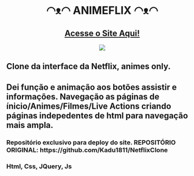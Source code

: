 <h1 align="center">◠ᴥ◠  ANIMEFLIX  ◠ᴥ◠</h1>
<div align="center">

<h2><a href="https://kadu1811.github.io/Animeflix/">Acesse o Site Aqui!</a></h2>
<img src="https://user-images.githubusercontent.com/83604920/162511495-83fe989c-b4e4-4e1e-9170-c998bd9a2195.png">
</div>

<h2>Clone da interface da Netflix, animes only.</h2>

<h2>Dei função e animação aos botões assistir e informações. Navegação as páginas de ínicio/Animes/Filmes/Live Actions criando páginas indepedentes de html para navegação mais ampla.</h2>

<h3>Repositório exclusivo para deploy do site. REPOSITÓRIO ORIGINAL: https://github.com/Kadu1811/NetflixClone</h3>

<h3>Html, Css, JQuery, Js</h3>

